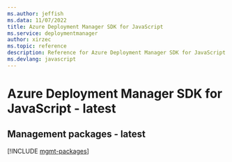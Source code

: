 ```yaml
---
ms.author: jeffish
ms.data: 11/07/2022
title: Azure Deployment Manager SDK for JavaScript
ms.service: deploymentmanager
author: xirzec
ms.topic: reference
description: Reference for Azure Deployment Manager SDK for JavaScript
ms.devlang: javascript
---
```

# Azure Deployment Manager SDK for JavaScript - latest

## Management packages - latest
[!INCLUDE [mgmt-packages](deployment-manager-mgmt-index.md)]